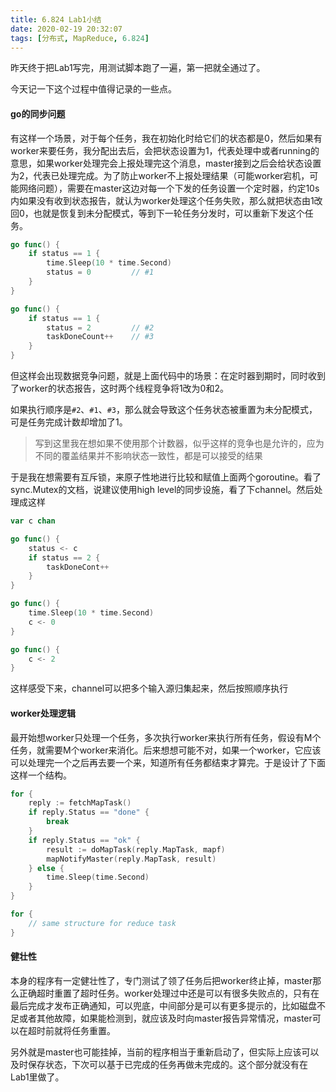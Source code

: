 ```yaml
---
title: 6.824 Lab1小结
date: 2020-02-19 20:32:07
tags: [分布式, MapReduce, 6.824]
---
```


昨天终于把Lab1写完，用测试脚本跑了一遍，第一把就全通过了。

今天记一下这个过程中值得记录的一些点。

#### go的同步问题

有这样一个场景，对于每个任务，我在初始化时给它们的状态都是0，然后如果有worker来要任务，我分配出去后，会把状态设置为1，代表处理中或者running的意思，如果worker处理完会上报处理完这个消息，master接到之后会给状态设置为2，代表已处理完成。为了防止worker不上报处理结果（可能worker宕机，可能网络问题），需要在master这边对每一个下发的任务设置一个定时器，约定10s内如果没有收到状态报告，就认为worker处理这个任务失败，那么就把状态由1改回0，也就是恢复到未分配模式，等到下一轮任务分发时，可以重新下发这个任务。


```go
go func() {
    if status == 1 {
        time.Sleep(10 * time.Second)
        status = 0         // #1
    }
}

go func() {
    if status == 1 {
        status = 2         // #2
        taskDoneCount++    // #3
    }
}
```

但这样会出现数据竞争问题，就是上面代码中的场景：在定时器到期时，同时收到了worker的状态报告，这时两个线程竞争将1改为0和2。

如果执行顺序是`#2`、`#1`、`#3`，那么就会导致这个任务状态被重置为未分配模式，可是任务完成计数却增加了1。

> 写到这里我在想如果不使用那个计数器，似乎这样的竞争也是允许的，应为不同的覆盖结果并不影响状态一致性，都是可以接受的结果

于是我在想需要有互斥锁，来原子性地进行比较和赋值上面两个goroutine。看了sync.Mutex的文档，说建议使用high level的同步设施，看了下channel。然后处理成这样

```go
var c chan

go func() {
    status <- c
    if status == 2 {
        taskDoneCont++
    }
}

go func() {
    time.Sleep(10 * time.Second)
    c <- 0
}

go func() {
    c <- 2
}
```

这样感受下来，channel可以把多个输入源归集起来，然后按照顺序执行


#### worker处理逻辑

最开始想worker只处理一个任务，多次执行worker来执行所有任务，假设有M个任务，就需要M个worker来消化。后来想想可能不对，如果一个worker，它应该可以处理完一个之后再去要一个来，知道所有任务都结束才算完。于是设计了下面这样一个结构。

```go
for {
    reply := fetchMapTask()
    if reply.Status == "done" {
        break
    }
    if reply.Status == "ok" {
        result := doMapTask(reply.MapTask, mapf)
        mapNotifyMaster(reply.MapTask, result)
    } else {
        time.Sleep(time.Second)
    }
}

for {
    // same structure for reduce task
}
```

#### 健壮性

本身的程序有一定健壮性了，专门测试了领了任务后把worker终止掉，master那么正确超时重置了超时任务。worker处理过中还是可以有很多失败点的，只有在最后完成才发布正确通知，可以兜底，中间部分是可以有更多提示的，比如磁盘不足或者其他故障，如果能检测到，就应该及时向master报告异常情况，master可以在超时前就将任务重置。

另外就是master也可能挂掉，当前的程序相当于重新启动了，但实际上应该可以及时保存状态，下次可以基于已完成的任务再做未完成的。这个部分就没有在Lab1里做了。
